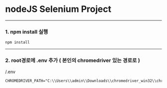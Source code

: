 # nodeJS Selenium Project

------------

### 1. npm install 실행
```
npm install
```

------------

  
### 2. root경로에 .env 추가 ( 본인의 chromedriver 있는 경로로 )
/.env
```
CHROMEDRIVER_PATH="C:\\Users\\admin\\Downloads\\chromedriver_win32\\chromedriver.exe"
```

